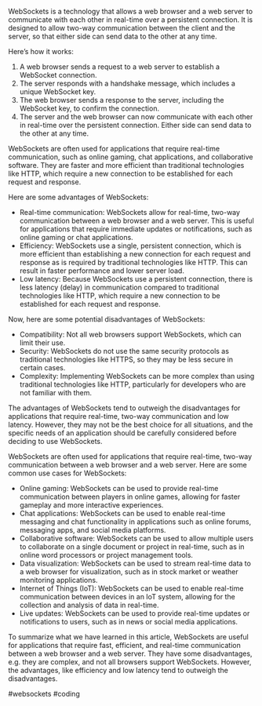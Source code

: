 
WebSockets is a technology that allows a web browser and a web server to communicate with each other in real-time over a persistent connection. It is designed to allow two-way communication between the client and the server, so that either side can send data to the other at any time.

Here’s how it works:

1.  A web browser sends a request to a web server to establish a WebSocket connection.
2.  The server responds with a handshake message, which includes a unique WebSocket key.
3.  The web browser sends a response to the server, including the WebSocket key, to confirm the connection.
4.  The server and the web browser can now communicate with each other in real-time over the persistent connection. Either side can send data to the other at any time.

WebSockets are often used for applications that require real-time communication, such as online gaming, chat applications, and collaborative software. They are faster and more efficient than traditional technologies like HTTP, which require a new connection to be established for each request and response.

Here are some advantages of WebSockets:

-   Real-time communication: WebSockets allow for real-time, two-way communication between a web browser and a web server. This is useful for applications that require immediate updates or notifications, such as online gaming or chat applications.
-   Efficiency: WebSockets use a single, persistent connection, which is more efficient than establishing a new connection for each request and response as is required by traditional technologies like HTTP. This can result in faster performance and lower server load.
-   Low latency: Because WebSockets use a persistent connection, there is less latency (delay) in communication compared to traditional technologies like HTTP, which require a new connection to be established for each request and response.

Now, here are some potential disadvantages of WebSockets:

-   Compatibility: Not all web browsers support WebSockets, which can limit their use.
-   Security: WebSockets do not use the same security protocols as traditional technologies like HTTPS, so they may be less secure in certain cases.
-   Complexity: Implementing WebSockets can be more complex than using traditional technologies like HTTP, particularly for developers who are not familiar with them.

The advantages of WebSockets tend to outweigh the disadvantages for applications that require real-time, two-way communication and low latency. However, they may not be the best choice for all situations, and the specific needs of an application should be carefully considered before deciding to use WebSockets.

WebSockets are often used for applications that require real-time, two-way communication between a web browser and a web server. Here are some common use cases for WebSockets:

-   Online gaming: WebSockets can be used to provide real-time communication between players in online games, allowing for faster gameplay and more interactive experiences.
-   Chat applications: WebSockets can be used to enable real-time messaging and chat functionality in applications such as online forums, messaging apps, and social media platforms.
-   Collaborative software: WebSockets can be used to allow multiple users to collaborate on a single document or project in real-time, such as in online word processors or project management tools.
-   Data visualization: WebSockets can be used to stream real-time data to a web browser for visualization, such as in stock market or weather monitoring applications.
-   Internet of Things (IoT): WebSockets can be used to enable real-time communication between devices in an IoT system, allowing for the collection and analysis of data in real-time.
-   Live updates: WebSockets can be used to provide real-time updates or notifications to users, such as in news or social media applications.

To summarize what we have learned in this article, WebSockets are useful for applications that require fast, efficient, and real-time communication between a web browser and a web server. They have some disadvantages, e.g. they are complex, and not all browsers support WebSockets. However, the advantages, like efficiency and low latency tend to outweigh the disadvantages.


#websockets
#coding 
